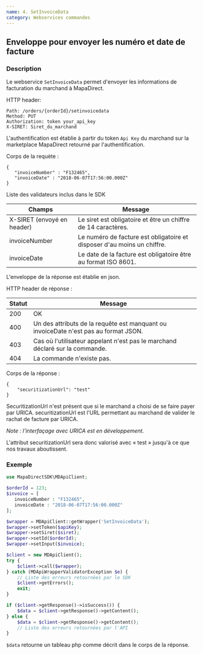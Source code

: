 ```yaml
---
name: 4. SetInvoiceData
category: Webservices commandes
---
```



## Enveloppe pour envoyer les numéro et date de facture ##


### Description ###

Le webservice `SetInvoiceData` permet d'envoyer les informations de facturation du marchand à MapaDirect.

HTTP header:

```
Path: /orders/{orderId}/setinvoicedata
Method: PUT
Authorization: token your_api_key
X-SIRET: Siret_du_marchand
```

L'authentification est établie à partir du token `Api Key` du marchand sur la marketplace MapaDirect retourné par l'authentification.

Corps de la requète :

```application/json
{
   "invoiceNumber" : "F132465",
   "invoiceDate" : "2018-06-07T17:56:00.000Z"
}
```

Liste des validateurs inclus dans le SDK

| Champs | Message |
| ------ | ------ |
| X-SIRET (envoyé en header) | Le siret est obligatoire et être un chiffre de 14 caractères. |
| invoiceNumber | Le numéro de facture est obligatoire et disposer d'au moins un chiffre. |
| invoiceDate | Le date de la facture est obligatoire être au format ISO 8601. |

L'enveloppe de la réponse est établie en json.

HTTP header de réponse :

| Statut | Message |
| ------ | ------ |
| 200 | OK |
| 400 | Un des attributs de la requête est manquant ou invoiceDate n'est pas au format JSON. |
| 403 | Cas où l'utilisateur appelant n'est pas le marchand déclaré sur la commande. |
| 404 | La commande n'existe pas. |


Corps de la réponse :

```application/json
{
    "securitizationUrl": "test"
}
```

SecuritizationUrl n'est présent que si le marchand a choisi de se faire payer par URICA.
securitizationUrl est l'URL permettant au marchand de valider le rachat de facture par URICA.

*Note : l'interfaçage avec URICA est en développement.*

L'attribut securitizationUrl sera donc valorisé avec « test » jusqu'à ce que nos travaux aboutissent.

### Exemple ###

```php
use MapaDirectSDK\MDApiClient;

$orderId = 123;
$invoice = [
   invoiceNumber : "F132465",
   invoiceDate : "2018-06-07T17:56:00.000Z"
];

$wrapper = MDApiClient::getWrapper('SetInvoiceData');
$wrapper->setToken($apiKey);
$wrapper->setSiret($siret);
$wrapper->setId($orderId);
$wrapper->setInput($invoice);

$client = new MDApiClient();
try {
    $client->call($wrapper);
} catch (MDApiWrapperValidatorException $e) {
    // Liste des erreurs retournées par le SDK
    $client->getErrors();
    exit;
}

if ($client->getResponse()->isSuccess()) {
    $data = $client->getResponse()->getContent();
} else {
    $data = $client->getResponse()->getContent();
    // Liste des erreurs retournées par l'API
}
```

`$data` retourne un tableau php comme décrit dans le corps de la réponse.
